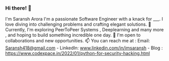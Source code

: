 ### Hi there! 👋 
I'm Saransh Arora I'm a passionate Software Engineer with a knack for ___. I love diving into challenging problems and crafting elegant solutions. 
🌱 Currently, I'm exploring PeerToPeer Systems , Deeplearning and many more , and hoping to build something incredible one day.
💼 I'm open to collaborations and new opportunities. 
📫 You can reach me at :
    Email: Saransh418@gmail.com - LinkedIn: www.linkedin.com/in/imsaransh - Blog : https://www.codexpace.in/2022/01/python-for-security-hacking.html
